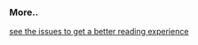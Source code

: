 ### More..

<a href="https://github.com/blackLearning/blackLearning.github.io/issues">see the issues to get a better reading experience</a>
